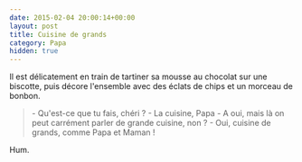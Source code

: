 ```yaml
---
date: 2015-02-04 20:00:14+00:00
layout: post
title: Cuisine de grands
category: Papa
hidden: true
---
```


Il est délicatement en train de tartiner sa mousse au chocolat sur une biscotte, puis décore l'ensemble avec des éclats de chips et un morceau de bonbon.

> \- Qu'est-ce que tu fais, chéri ?
> \- La cuisine, Papa
> \- A oui, mais là on peut carrément parler de grande cuisine, non ?
> \- Oui, cuisine de grands, comme Papa et Maman !

Hum.
